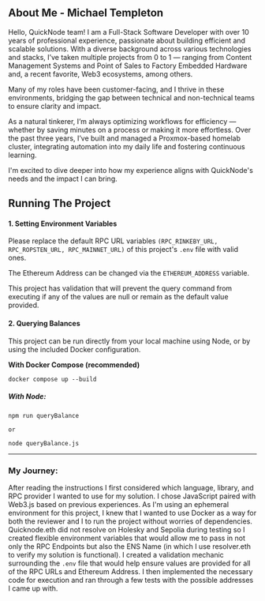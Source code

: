 ## About Me - Michael Templeton
Hello, QuickNode team! I am a Full-Stack Software Developer with over 10 years of professional experience, passionate about building efficient and scalable solutions. With a diverse background across various technologies and stacks, I’ve taken multiple projects from 0 to 1 — ranging from Content Management Systems and Point of Sales to Factory Embedded Hardware and, a recent favorite, Web3 ecosystems, among others.

Many of my roles have been customer-facing, and I thrive in these environments, bridging the gap between technical and non-technical teams to ensure clarity and impact.

As a natural tinkerer, I’m always optimizing workflows for efficiency — whether by saving minutes on a process or making it more effortless. Over the past three years, I’ve built and managed a Proxmox-based homelab cluster, integrating automation into my daily life and fostering continuous learning.

I'm excited to dive deeper into how my experience aligns with QuickNode's needs and the impact I can bring.

## Running The Project
#### 1. Setting Environment Variables
Please replace the default RPC URL variables `(RPC_RINKEBY_URL, RPC_ROPSTEN_URL, RPC_MAINNET_URL)` of this project's `.env` file with valid ones. 

The Ethereum Address can be changed via the `ETHEREUM_ADDRESS` variable.

This project has validation that will prevent the query command from executing if any of the values are null or remain as the default value provided.

#### 2. Querying Balances
This project can be run directly from your local machine using Node, or by using the included Docker configuration.

**With Docker Compose (recommended)**
```
docker compose up --build
```

##### With Node:
```
npm run queryBalance

or

node queryBalance.js
```

____

### My Journey:

After reading the instructions I first considered which language, library, and RPC provider I wanted to use for my solution. I chose JavaScript paired with Web3.js based on previous experiences. As I'm using an ephemeral environment for this project, I knew that I wanted to use Docker as a way for both the reviewer and I to run the project without worries of dependencies. Quicknode.eth did not resolve on Holesky and Sepolia during testing so I created flexible environment variables that would allow me to pass in not only the RPC Endpoints but also the ENS Name (in which I use resolver.eth to verify my solution is functional). I created a validation mechanic surrounding the `.env` file that would help ensure values are provided for all of the RPC URLs and Ethereum Address. I then implemented the necessary code for execution and ran through a few tests with the possible addresses I came up with.